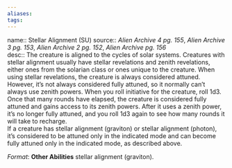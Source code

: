 ```yaml
---
aliases: 
tags: 
---
```


name:: Stellar Alignment (SU)
source:: _Alien Archive 4 pg. 155_, _Alien Archive 3 pg. 153_, _Alien Archive 2 pg. 152_, _Alien Archive pg. 156_  
desc:: The creature is aligned to the cycles of solar systems. Creatures with stellar alignment usually have stellar revelations and zenith revelations, either ones from the solarian class or ones unique to the creature. When using stellar revelations, the creature is always considered attuned. However, it’s not always considered fully attuned, so it normally can’t always use zenith powers. When you roll initiative for the creature, roll 1d3. Once that many rounds have elapsed, the creature is considered fully attuned and gains access to its zenith powers. After it uses a zenith power, it’s no longer fully attuned, and you roll 1d3 again to see how many rounds it will take to recharge.  
If a creature has stellar alignment (graviton) or stellar alignment (photon), it’s considered to be attuned only in the indicated mode and can become fully attuned only in the indicated mode, as described above.

_Format_: **Other Abilities** stellar alignment (graviton).

